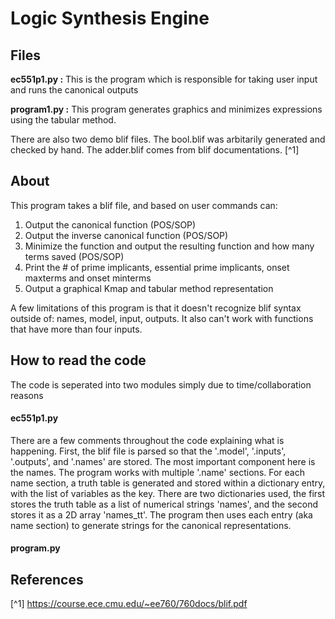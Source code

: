 # Logic Synthesis Engine

## Files
**ec551p1.py :**  This is the program which is responsible for taking user input and runs the canonical outputs

**program1.py :**  This program generates graphics and minimizes expressions using the tabular method.

There are also two demo blif files. The bool.blif was arbitarily generated and checked by hand. The adder.blif comes from blif documentations. [^1]

## About
This program takes a blif file, and based on user commands can:
1. Output the canonical function (POS/SOP)
2. Output the inverse canonical function (POS/SOP)
3. Minimize the function and output the resulting function and how many terms saved (POS/SOP)
4. Print the # of prime implicants, essential prime implicants, onset maxterms and onset minterms
5. Output a graphical Kmap and tabular method representation

A few limitations of this program is that it doesn't recognize blif syntax outside of: names, model, input, outputs. It also can't work with functions that have more than four inputs. 

## How to read the code
The code is seperated into two modules simply due to time/collaboration reasons

#### ec551p1.py
There are a few comments throughout the code explaining what is happening. First, the blif file is parsed so that the '.model', '.inputs', '.outputs', and '.names' are stored. The most important component here is the names. The program works with multiple '.name' sections. For each name section, a truth table is 
generated and stored within a dictionary entry, with the list of variables as the key. There are two dictionaries used, the first stores the truth table as a list of numerical strings 'names', and the second stores it as a 2D array 'names_tt'. The program then uses each entry (aka name section) to generate
 strings for the canonical representations.
#### program.py

## References
[^1] https://course.ece.cmu.edu/~ee760/760docs/blif.pdf
